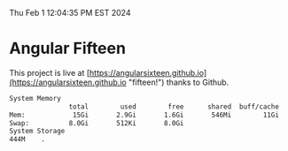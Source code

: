 Thu Feb  1 12:04:35 PM EST 2024

# Angular Fifteen


This project is live at [https://angularsixteen.github.io](https://angularsixteen.github.io "fifteen!") thanks to Github.

```bash
System Memory
               total        used        free      shared  buff/cache   available
Mem:            15Gi       2.9Gi       1.6Gi       546Mi        11Gi        12Gi
Swap:          8.0Gi       512Ki       8.0Gi
System Storage
444M	.
```
```bash
